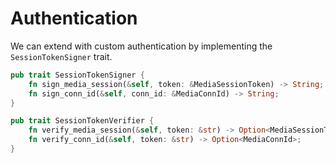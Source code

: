 # Authentication
We can extend with custom authentication by implementing the `SessionTokenSigner` trait.

```rust
pub trait SessionTokenSigner {
    fn sign_media_session(&self, token: &MediaSessionToken) -> String;
    fn sign_conn_id(&self, conn_id: &MediaConnId) -> String;
}

pub trait SessionTokenVerifier {
    fn verify_media_session(&self, token: &str) -> Option<MediaSessionToken>;
    fn verify_conn_id(&self, token: &str) -> Option<MediaConnId>;
}
```